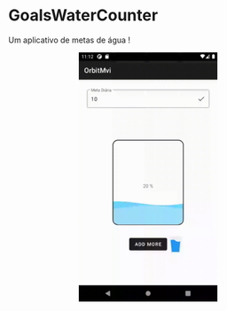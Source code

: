 # GoalsWaterCounter
Um aplicativo de metas de água !
<p align="center">
  <img src="/media/123.gif" width="250" height="450"/>

</p>

